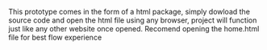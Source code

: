This prototype comes in the form of a html package, simply dowload the source code and open the html file using any browser, project will function just like any other website once opened. Recomend opening the home.html file for best flow experience
